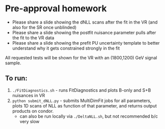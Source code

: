 # Pre-approval homework

* Please share a slide showing the dNLL scans after the fit in the VR (and also for the SR once unblinded)
* Please share a slide showing the postfit nuisance parameter pulls after the fit to the VR data
* Please share a slide showing the prefit PU uncertainty template to better understand why it gets constrained strongly in the fit

All requested tests will be shown for the VR with an (1800,1200) GeV signal sample. 

## To run:

1. `./FitDiagnostics.sh` - runs FitDiagnostics and plots B-only and S+B nuisances in VR
2. `python submit_dNLL.py` - submits MultiDimFit jobs for all parameters, plots 1D scans of NLL as function of that parameter, and returns output products on condor.
    * can also be run locally via `./DeltaNLL.sh`, but not recommended b/c very slow
